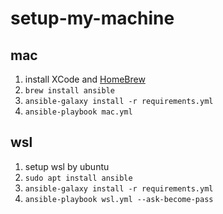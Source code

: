 # setup-my-machine

## mac

1. install XCode and [HomeBrew](https://brew.sh/)
2. `brew install ansible`
3. `ansible-galaxy install -r requirements.yml`
4. `ansible-playbook mac.yml`

## wsl
1. setup wsl by ubuntu
2. `sudo apt install ansible`
3. `ansible-galaxy install -r requirements.yml`
4. `ansible-playbook wsl.yml --ask-become-pass`
